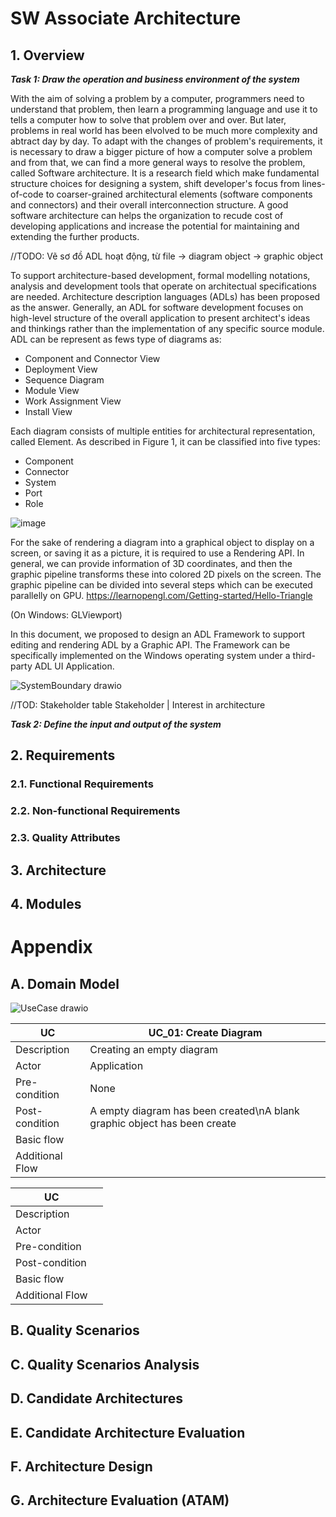 # SW Associate Architecture
## 1. Overview
_**Task 1: Draw the operation and business environment of the system**_

With the aim of solving a problem by a computer, programmers need to understand that problem, then learn a programming language and use it to tells a computer how to solve that problem over and over. But later, problems in real world has been elvolved to be much more complexity and abtract day by day. To adapt with the changes of problem's requirements, it is necessary to draw a bigger picture of how a computer solve a problem and from that, we can find a more general ways to resolve the problem, called Software architecture. It is a research field which make fundamental structure choices for designing a system, shift developer's focus from lines-of-code to coarser-grained architectural elements (software components and connectors) and their overall interconnection structure. A good software architecture can helps the organization to recude cost of developing applications and increase the potential for maintaining and extending the further products.

//TODO: Vẽ sơ đồ ADL hoạt động, từ file -> diagram object -> graphic object

To support architecture-based development, formal modelling notations, analysis and development tools that operate on architectual specifications are needed. Architecture description languages (ADLs) has been proposed as the answer. Generally, an ADL for software development focuses on high-level structure of the overall application to present architect's ideas and thinkings rather than the implementation of any specific source module. ADL can be represent as fews type of diagrams as:
- Component and Connector View
- Deployment View
- Sequence Diagram
- Module View
- Work Assignment View
- Install View

Each diagram consists of multiple entities for architectural representation, called Element. As described in Figure 1, it can be classified into five types:
- Component
- Connector
- System
- Port
- Role

![image](https://github.com/phunm211/SW-Associate-Architecture/assets/19267057/6befa87d-faf9-490b-9900-be01d7ee979d)

For the sake of rendering a diagram into a graphical object to display on a screen, or saving it as a picture, it is required to use a Rendering API. In general, we can provide information of 3D coordinates, and then the graphic pipeline transforms these into colored 2D pixels on the screen. The graphic pipeline can be divided into several steps which can be executed parallelly on GPU. https://learnopengl.com/Getting-started/Hello-Triangle

(On Windows: GLViewport)

In this document, we proposed to design an ADL Framework to support editing and rendering ADL by a Graphic API. The Framework can be specifically implemented on the Windows operating system under a third-party ADL UI Application.

![SystemBoundary drawio](https://github.com/phunm211/SW-Associate-Architecture/assets/19267057/bd13d93e-5e2c-43d4-adf6-3ef7e86a1fec)

//TOD: Stakeholder table
Stakeholder | Interest in architecture

**_Task 2: Define the input and output of the system_**
## 2. Requirements
### 2.1. Functional Requirements

### 2.2. Non-functional Requirements
### 2.3. Quality Attributes
## 3. Architecture
## 4. Modules
# Appendix
## A. Domain Model

![UseCase drawio](https://github.com/phunm211/SW-Associate-Architecture/assets/19267057/058361fe-6b91-4118-9158-f6446d2d1767)

| **UC**          | UC_01: Create Diagram |
|-----------------|---|
| Description     | Creating an empty diagram  |
| Actor           | Application  |
| Pre-condition   | None  |
| Post-condition  | A empty diagram has been created\nA blank graphic object has been create |
| Basic flow      |   |
| Additional Flow |   |

| **UC**          |   |
|-----------------|---|
| Description     |   |
| Actor           |   |
| Pre-condition   |   |
| Post-condition  |   |
| Basic flow      |   |
| Additional Flow |   |
## B. Quality Scenarios
## C. Quality Scenarios Analysis
## D. Candidate Architectures
## E. Candidate Architecture Evaluation
## F. Architecture Design
## G. Architecture Evaluation (ATAM)
